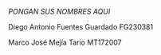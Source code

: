 *PONGAN SUS NOMBRES AQUI*

Diego Antonio Fuentes Guardado FG230381


Marco José Mejía Tario         MT172007
